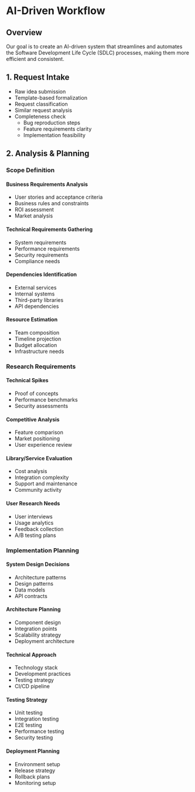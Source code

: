 # AI-Driven Workflow

## Overview
Our goal is to create an AI-driven system that streamlines and automates the Software Development Life Cycle (SDLC) processes, making them more efficient and consistent.

## 1. Request Intake
- Raw idea submission
- Template-based formalization
- Request classification
- Similar request analysis
- Completeness check
  - Bug reproduction steps
  - Feature requirements clarity
  - Implementation feasibility

## 2. Analysis & Planning
### Scope Definition
#### Business Requirements Analysis
- User stories and acceptance criteria
- Business rules and constraints
- ROI assessment
- Market analysis

#### Technical Requirements Gathering
- System requirements
- Performance requirements
- Security requirements
- Compliance needs

#### Dependencies Identification
- External services
- Internal systems
- Third-party libraries
- API dependencies

#### Resource Estimation
- Team composition
- Timeline projection
- Budget allocation
- Infrastructure needs

### Research Requirements
#### Technical Spikes
- Proof of concepts
- Performance benchmarks
- Security assessments

#### Competitive Analysis
- Feature comparison
- Market positioning
- User experience review

#### Library/Service Evaluation
- Cost analysis
- Integration complexity
- Support and maintenance
- Community activity

#### User Research Needs
- User interviews
- Usage analytics
- Feedback collection
- A/B testing plans

### Implementation Planning
#### System Design Decisions
- Architecture patterns
- Design patterns
- Data models
- API contracts

#### Architecture Planning
- Component design
- Integration points
- Scalability strategy
- Deployment architecture

#### Technical Approach
- Technology stack
- Development practices
- Testing strategy
- CI/CD pipeline

#### Testing Strategy
- Unit testing
- Integration testing
- E2E testing
- Performance testing
- Security testing

#### Deployment Planning
- Environment setup
- Release strategy
- Rollback plans
- Monitoring setup
